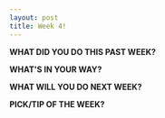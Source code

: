 ```yaml
---
layout: post
title: Week 4!
---
```



**WHAT DID YOU DO THIS PAST WEEK?** 

**WHAT'S IN YOUR WAY?**

**WHAT WILL YOU DO NEXT WEEK?** 

**PICK/TIP OF THE WEEK?** 
